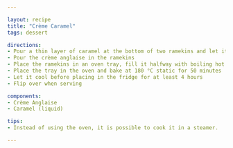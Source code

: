 ```yaml
---

layout: recipe
title: "Crème Caramel"
tags: dessert

directions:
- Pour a thin layer of caramel at the bottom of two ramekins and let it cool
- Pour the crème anglaise in the ramekins
- Place the ramekins in an oven tray, fill it halfway with boiling hot water
- Place the tray in the oven and bake at 180 °C static for 50 minutes
- Let it cool before placing in the fridge for at least 4 hours
- Flip over when serving

components:
- Crème Anglaise
- Caramel (liquid)

tips:
- Instead of using the oven, it is possible to cook it in a steamer.

---
```


